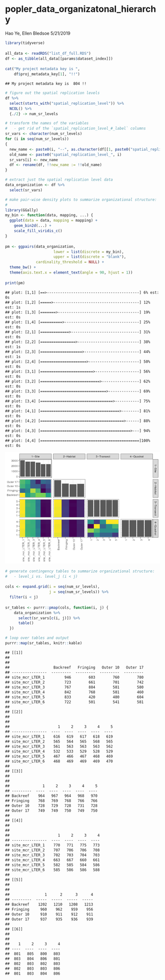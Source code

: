 popler\_data\_organizatonal\_hierarchy
================
Hao Ye, Ellen Bledsoe
5/21/2019

``` r
library(tidyverse)

all_data <- readRDS("list_df_full.RDS")
df <- as_tibble(all_data[[params$dataset_index]])

cat("My project metadata key is ", 
    df$proj_metadata_key[1], "!!")
```

    ## My project metadata key is  804 !!

``` r
# figure out the spatial replication levels
df %>% 
  select(starts_with("spatial_replication_level")) %>%
  NCOL() %>%
  {./2} -> num_sr_levels
```

``` r
# transform the names of the variables
#   - get rid of the `spatial_replication_level_#_label` columns
sr_vars <- character(num_sr_levels)
for (i in seq(num_sr_levels))
{
  new_name <- paste0(i, "--", as.character(df[[1, paste0("spatial_replication_level_", i, "_label")]]))
  old_name <- paste0("spatial_replication_level_", i)
  sr_vars[i] <- new_name
  df <- rename(df, !!new_name := !!old_name)
}
```

``` r
# extract just the spatial replication level data
data_organization <- df %>%
  select(sr_vars)
```

``` r
# make pair-wise density plots to summarize organizational structure:
# 
library(GGally)
my_bin <- function(data, mapping, ...) {
  ggplot(data = data, mapping = mapping) +
    geom_bin2d(...) +
    scale_fill_viridis_c()
}

pm <- ggpairs(data_organization, 
                      lower = list(discrete = my_bin), 
                      upper = list(discrete = "blank"), 
              cardinality_threshold = NULL) + 
  theme_bw() + 
  theme(axis.text.x = element_text(angle = 90, hjust = 1))

print(pm)
```

    ## plot: [1,1] [==>------------------------------------------] 6% est: 0s
    ## plot: [1,2] [=====>---------------------------------------] 12% est: 1s
    ## plot: [1,3] [=======>-------------------------------------] 19% est: 0s
    ## plot: [1,4] [==========>----------------------------------] 25% est: 0s
    ## plot: [2,1] [=============>-------------------------------] 31% est: 0s
    ## plot: [2,2] [================>----------------------------] 38% est: 1s
    ## plot: [2,3] [===================>-------------------------] 44% est: 1s
    ## plot: [2,4] [=====================>-----------------------] 50% est: 0s
    ## plot: [3,1] [========================>--------------------] 56% est: 0s
    ## plot: [3,2] [===========================>-----------------] 62% est: 0s
    ## plot: [3,3] [==============================>--------------] 69% est: 0s
    ## plot: [3,4] [=================================>-----------] 75% est: 0s
    ## plot: [4,1] [====================================>--------] 81% est: 0s
    ## plot: [4,2] [======================================>------] 88% est: 0s
    ## plot: [4,3] [=========================================>---] 94% est: 0s
    ## plot: [4,4] [=============================================]100% est: 0s

![](data_report-130_files/figure-markdown_github/unnamed-chunk-5-1.png)

``` r
# generate contingency tables to summarize organizational structure:
#   - level_i vs. level_j (i < j)

cols <- expand.grid(i = seq(num_sr_levels), 
                    j = seq(num_sr_levels)) %>%
  filter(i < j)

sr_tables <- purrr::pmap(cols, function(i, j) {
    data_organization %>%
      select(sr_vars[c(i, j)]) %>%
      table()
  })
```

``` r
# loop over tables and output
purrr::map(sr_tables, knitr::kable)
```

    ## [[1]]
    ## 
    ## 
    ##                    Backreef   Fringing   Outer 10   Outer 17
    ## ----------------  ---------  ---------  ---------  ---------
    ## site_mcr_LTER_1         946        603        760        780
    ## site_mcr_LTER_2         723        661        701        742
    ## site_mcr_LTER_3         767        884        581        580
    ## site_mcr_LTER_4         842        768        581        460
    ## site_mcr_LTER_5         833        420        480        604
    ## site_mcr_LTER_6         722        501        541        581
    ## 
    ## [[2]]
    ## 
    ## 
    ##                      1     2     3     4     5
    ## ----------------  ----  ----  ----  ----  ----
    ## site_mcr_LTER_1    616   619   617   618   619
    ## site_mcr_LTER_2    565   564   565   568   565
    ## site_mcr_LTER_3    561   563   563   563   562
    ## site_mcr_LTER_4    532   533   529   528   529
    ## site_mcr_LTER_5    467   466   467   468   469
    ## site_mcr_LTER_6    468   469   469   469   470
    ## 
    ## [[3]]
    ## 
    ## 
    ##               1     2     3     4     5
    ## ---------  ----  ----  ----  ----  ----
    ## Backreef    964   967   964   968   970
    ## Fringing    768   769   768   766   766
    ## Outer 10    728   729   728   731   728
    ## Outer 17    749   749   750   749   750
    ## 
    ## [[4]]
    ## 
    ## 
    ##                      1     2     3     4
    ## ----------------  ----  ----  ----  ----
    ## site_mcr_LTER_1    770   771   775   773
    ## site_mcr_LTER_2    707   706   706   708
    ## site_mcr_LTER_3    702   703   704   703
    ## site_mcr_LTER_4    663   667   660   661
    ## site_mcr_LTER_5    582   585   584   586
    ## site_mcr_LTER_6    585   586   586   588
    ## 
    ## [[5]]
    ## 
    ## 
    ##                1      2      3      4
    ## ---------  -----  -----  -----  -----
    ## Backreef    1202   1210   1208   1213
    ## Fringing     960    962    959    956
    ## Outer 10     910    911    912    911
    ## Outer 17     937    935    936    939
    ## 
    ## [[6]]
    ## 
    ## 
    ##    1     2     3     4
    ## ----  ----  ----  ----
    ##  801   805   800   803
    ##  803   804   806   801
    ##  802   803   802   803
    ##  802   803   803   806
    ##  801   803   804   806
